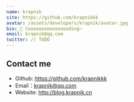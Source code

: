 ```yaml
---
name: krapnik
site: https://github.com/krapnikkk
avatar: /assets/developers/krapnik/avatar.jpg
bio: 🐢 Coooooooooooooooding~
email: krapnik@qq.com
twitter: // TODO
---
```


## Contact me

- Github: <https://github.com/krapnikkk>
- Email：<krapnik@qq.com>
- Website: <http://blog.krapnik.cn>